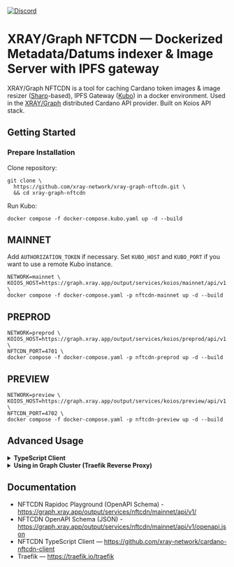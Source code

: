 <a href="https://discord.gg/WhZmm46APN"><img alt="Discord" src="https://img.shields.io/discord/852538978946383893?style=for-the-badge&logo=discord&label=Discord&labelColor=%231940ED&color=%233FCB9B"></a>

# XRAY/Graph NFTCDN — Dockerized Metadata/Datums indexer & Image Server with IPFS gateway

XRAY/Graph NFTCDN is a tool for caching Cardano token images & image resizer ([Sharp](https://sharp.pixelplumbing.com/)-based), IPFS Gateway ([Kubo](https://github.com/ipfs/kubo/)) in a docker environment. Used in the [XRAY/Graph](https://xray.app/) distributed Cardano API provider. Built on Koios API stack.

## Getting Started

### Prepare Installation

Clone repository:
``` console
git clone \
  https://github.com/xray-network/xray-graph-nftcdn.git \
  && cd xray-graph-nftcdn
```

Run Kubo:
``` console
docker compose -f docker-compose.kubo.yaml up -d --build
```

## MAINNET

Add `AUTHORIZATION_TOKEN` if necessary. Set `KUBO_HOST` and `KUBO_PORT` if you want to use a remote Kubo instance.

``` console
NETWORK=mainnet \
KOIOS_HOST=https://graph.xray.app/output/services/koios/mainnet/api/v1 \
docker compose -f docker-compose.yaml -p nftcdn-mainnet up -d --build
```

## PREPROD

``` console
NETWORK=preprod \
KOIOS_HOST=https://graph.xray.app/output/services/koios/preprod/api/v1 \
NFTCDN_PORT=4701 \
docker compose -f docker-compose.yaml -p nftcdn-preprod up -d --build
```

## PREVIEW

``` console
NETWORK=preview \
KOIOS_HOST=https://graph.xray.app/output/services/koios/preview/api/v1 \
NFTCDN_PORT=4702 \
docker compose -f docker-compose.yaml -p nftcdn-preview up -d --build
```

## Advanced Usage

<details>
  <summary><b>TypeScript Client</b></summary>
  
We recommend to use `cardano-nftcdn-client`. Visit [cardano-nftcdn-client](https://github.com/xray-network/cardano-nftcdn-client) repo for more information.

</details>

<details>
  <summary><b>Using in Graph Cluster (Traefik Reverse Proxy)</b></summary>

1. Clone and run Traefik:
``` console
git clone https://github.com/xray-network/traefik-docker.git \
&& cd traefik-docker \
&& docker compose -up d
```

2. Set `BEARER_RESOLVER_TOKEN` and `docker-compose.kubo.xray.yaml`:
``` console
BEARER_RESOLVER_TOKEN=your_access_token \
docker compose -f docker-compose.kubo.xray.yaml up -d --build
```

3. Set `BEARER_RESOLVER_TOKEN` and `docker-compose.xray.yaml`:
``` console
NETWORK=mainnet \
BEARER_RESOLVER_TOKEN=your_access_token \
KOIOS_HOST=https://graph.xray.app/output/services/koios/mainnet/api/v1 \
docker compose -f docker-compose.xray.yaml -p nftcdn-mainnet up -d --build
```

</details>

## Documentation

* NFTCDN Rapidoc Playground (OpenAPI Schema) - https://graph.xray.app/output/services/nftcdn/mainnet/api/v1/
* NFTCDN OpenAPI Schema (JSON) - https://graph.xray.app/output/services/nftcdn/mainnet/api/v1/openapi.json
* NFTCDN TypeScript Client — https://github.com/xray-network/cardano-nftcdn-client
* Traefik — https://traefik.io/traefik



